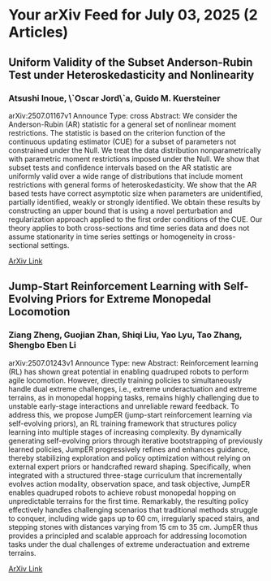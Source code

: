 <h1>Your arXiv Feed for July 03, 2025 (2 Articles)</h1>
<h2>Uniform Validity of the Subset Anderson-Rubin Test under Heteroskedasticity and Nonlinearity</h2>
<h3>Atsushi Inoue, \`Oscar Jord\`a, Guido M. Kuersteiner</h3>
<p>arXiv:2507.01167v1 Announce Type: cross 
Abstract: We consider the Anderson-Rubin (AR) statistic for a general set of nonlinear moment restrictions. The statistic is based on the criterion function of the continuous updating estimator (CUE) for a subset of parameters not constrained under the Null. We treat the data distribution nonparametrically with parametric moment restrictions imposed under the Null. We show that subset tests and confidence intervals based on the AR statistic are uniformly valid over a wide range of distributions that include moment restrictions with general forms of heteroskedasticity. We show that the AR based tests have correct asymptotic size when parameters are unidentified, partially identified, weakly or strongly identified. We obtain these results by constructing an upper bound that is using a novel perturbation and regularization approach applied to the first order conditions of the CUE. Our theory applies to both cross-sections and time series data and does not assume stationarity in time series settings or homogeneity in cross-sectional settings.</p>
<a href='https://arxiv.org/abs/2507.01167'>ArXiv Link</a>

<h2>Jump-Start Reinforcement Learning with Self-Evolving Priors for Extreme Monopedal Locomotion</h2>
<h3>Ziang Zheng, Guojian Zhan, Shiqi Liu, Yao Lyu, Tao Zhang, Shengbo Eben Li</h3>
<p>arXiv:2507.01243v1 Announce Type: new 
Abstract: Reinforcement learning (RL) has shown great potential in enabling quadruped robots to perform agile locomotion. However, directly training policies to simultaneously handle dual extreme challenges, i.e., extreme underactuation and extreme terrains, as in monopedal hopping tasks, remains highly challenging due to unstable early-stage interactions and unreliable reward feedback. To address this, we propose JumpER (jump-start reinforcement learning via self-evolving priors), an RL training framework that structures policy learning into multiple stages of increasing complexity. By dynamically generating self-evolving priors through iterative bootstrapping of previously learned policies, JumpER progressively refines and enhances guidance, thereby stabilizing exploration and policy optimization without relying on external expert priors or handcrafted reward shaping. Specifically, when integrated with a structured three-stage curriculum that incrementally evolves action modality, observation space, and task objective, JumpER enables quadruped robots to achieve robust monopedal hopping on unpredictable terrains for the first time. Remarkably, the resulting policy effectively handles challenging scenarios that traditional methods struggle to conquer, including wide gaps up to 60 cm, irregularly spaced stairs, and stepping stones with distances varying from 15 cm to 35 cm. JumpER thus provides a principled and scalable approach for addressing locomotion tasks under the dual challenges of extreme underactuation and extreme terrains.</p>
<a href='https://arxiv.org/abs/2507.01243'>ArXiv Link</a>

